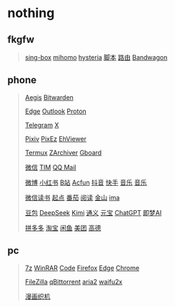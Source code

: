 # nothing
## fkgfw
> [sing-box](https://github.com/SagerNet/sing-box)
> [mihomo](https://github.com/MetaCubeX/mihomo)
> [hysteria](https://github.com/apernet/hysteria)
> [脚本](https://github.com/233boy/sing-box)
> [路由](https://github.com/Loyalsoldier/v2ray-rules-dat)
> [Bandwagon](https://bandwagonhost.com/)
## phone
> [Aegis](https://github.com/beemdevelopment/Aegis)
> [Bitwarden](https://github.com/bitwarden/android)
>
> [Edge](https://www.microsoft.com/)
> [Outlook](https://www.microsoft.com/)
> [Proton](https://proton.me/mail)
>
> [Telegram](https://telegram.org/)
> [X](https://x.com/)
>
> [Pixiv](https://www.pixiv.net/)
> [PixEz](https://github.com/Notsfsssf/pixez-flutter)
> [EhViewer](https://github.com/EhViewer-NekoInverter/EhViewer)
>
> [Termux](https://termux.dev/)
> [ZArchiver](https://zdevs.ru/)
> [Gboard](https://www.google.com/)
>
> [微信](https://weixin.qq.com/)
> [TIM](https://tim.qq.com/)
> [QQ Mail](https://mail.qq.com/)
> 
> [微博](https://weibo.com/)
> [小红书](https://www.xiaohongshu.com/)
> [B站](https://www.bilibili.com/)
> [Acfun](https://www.acfun.cn/)
> [抖音](https://www.douyin.com/)
> [快手](https://kuaishou.cn/)
> [音乐](https://y.qq.com/)
> [音乐](https://music.163.com/)
>
> [微信读书](https://weread.qq.com/)
> [起点](https://www.qidian.com/)
> [番茄](https://fanqienovel.com/)
> [阅读](https://github.com/gedoor/legado)
> [金山](https://www.kdocs.cn/)
> [ima](https://ima.qq.com/)
>
> [豆包](https://www.doubao.com/chat/)
> [DeepSeek](https://www.deepseek.com/)
> [Kimi](https://kimi.moonshot.cn/)
> [通义](https://tongyi.aliyun.com/)
> [元宝](https://yuanbao.tencent.com/)
> [ChatGPT](https://chatgpt.com/)
> [即梦AI](https://jimeng.jianying.com/)
>
> [拼多多](https://www.pinduoduo.com/)
> [淘宝](https://www.taobao.com/)
> [闲鱼](https://www.goofish.com/)
> [美团](https://www.meituan.com/)
> [高德](https://ditu.amap.com/)
## pc
> [7z](https://www.7-zip.org/)
> [WinRAR](https://www.rarlab.com/)
> [Code](https://code.visualstudio.com/)
> [Firefox](https://www.mozilla.org/)
> [Edge](https://www.microsoft.com/)
> [Chrome](https://www.google.com/intl/zh-CN/chrome/?standalone=1)
>
> [FileZilla](https://filezilla-project.org/)
> [qBittorrent](https://www.qbittorrent.org/)
> [aria2](https://github.com/aria2/aria2)
> [waifu2x](https://github.com/nagadomi/nunif)
>
> [漫画织机](https://github.com/MapoMagpie/eh-view-enhance)
> 
